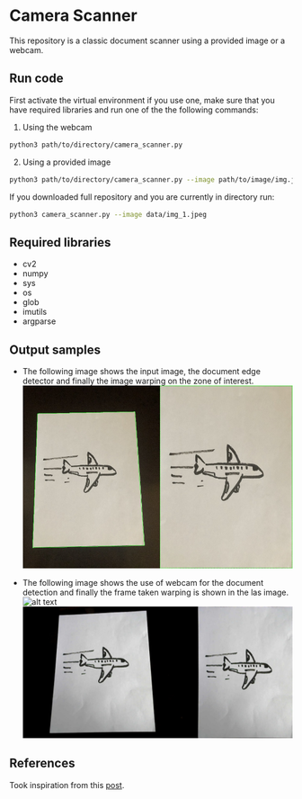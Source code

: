 # Camera Scanner

This repository is a classic document scanner using a provided image or a webcam.  

## Run code

First activate the virtual environment if you use one, make sure that you have required libraries and run one of the the following commands:  

1) Using the webcam
```bash
python3 path/to/directory/camera_scanner.py
```

2) Using a provided image
```bash
python3 path/to/directory/camera_scanner.py --image path/to/image/img.jpg
```
If you downloaded full repository and you are currently in directory run:  
```bash
python3 camera_scanner.py --image data/img_1.jpeg
```

## Required libraries
- cv2
- numpy
- sys
- os
- glob
- imutils
- argparse

## Output samples
- The following image shows the input image, the document edge detector and finally the image warping on the zone of interest.  
![alt text](https://github.com/alonsocanov/Camera_Scanner/blob/master/outputs/example.jpeg "Image input and output")

- The following image shows the use of webcam for the document detection and finally the frame taken warping is shown in the las image.  
![alt text](https://github.com/alonsocanov/Camera_Scanner/blob/master/outputs/video.gif "Webcam feed")
![alt text](https://github.com/alonsocanov/Camera_Scanner/blob/master/outputs/video_output.jpeg "Frame warping")


## References
Took inspiration from this [post](https://www.pyimagesearch.com/2014/09/01/build-kick-ass-mobile-document-scanner-just-5-minutes/).

